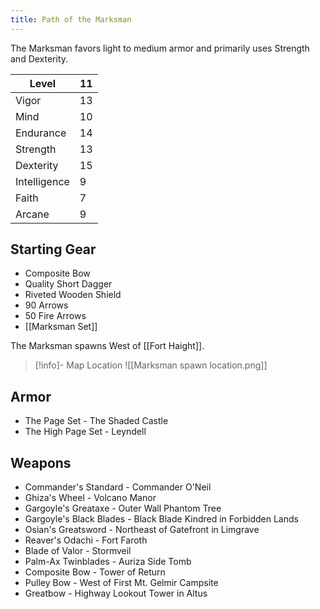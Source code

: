 ```yaml
---
title: Path of the Marksman
---
```

The Marksman favors light to medium armor and primarily uses Strength and Dexterity.

| Level | 11 |
| ---- | ---- |
| Vigor | 13 |
| Mind | 10 |
| Endurance | 14 |
| Strength | 13 |
| Dexterity | 15 |
| Intelligence | 9 |
| Faith | 7 |
| Arcane | 9 |
## Starting Gear
- Composite Bow
- Quality Short Dagger
- Riveted Wooden Shield
- 90 Arrows
- 50 Fire Arrows
- [[Marksman Set]]

The Marksman spawns West of [[Fort Haight]].
> [!info]- Map Location
> ![[Marksman spawn location.png]]

## Armor
- The Page Set - The Shaded Castle
- The High Page Set - Leyndell
## Weapons
- Commander's Standard - Commander O'Neil
- Ghiza's Wheel - Volcano Manor
- Gargoyle's Greataxe - Outer Wall Phantom Tree
- Gargoyle's Black Blades - Black Blade Kindred in Forbidden Lands
- Osian's Greatsword - Northeast of Gatefront in Limgrave
- Reaver's Odachi - Fort Faroth
- Blade of Valor - Stormveil
- Palm-Ax Twinblades - Auriza Side Tomb
- Composite Bow - Tower of Return
- Pulley Bow - West of First Mt. Gelmir Campsite
- Greatbow - Highway Lookout Tower in Altus
